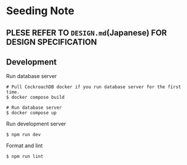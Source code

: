 # Seeding Note

## PLESE REFER TO `DESIGN.md`(Japanese) FOR DESIGN SPECIFICATION 

## Development
Run database server
```
# Pull CockroachDB docker if you run database server for the first time.
$ docker compose build

# Run database server
$ docker compose up
```

Run development server
```
$ npm run dev
```

Format and lint
```
$ npm run lint
```